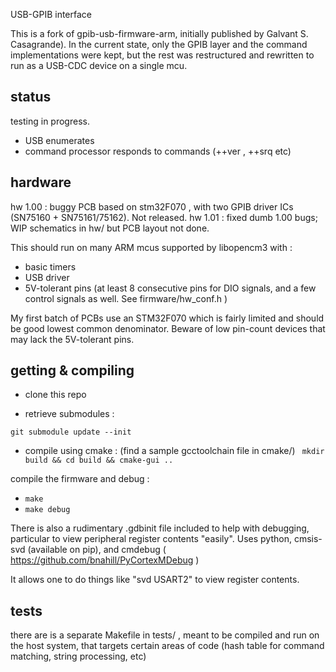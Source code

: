 USB-GPIB interface

This is a fork of gpib-usb-firmware-arm, initially published by Galvant  S. Casagrande).
In the current state, only the GPIB layer and the command implementations were kept, but the rest was restructured and rewritten to run as a USB-CDC device on a single mcu.

## status
testing in progress.
- USB enumerates
- command processor responds to commands (++ver , ++srq etc)


## hardware
hw 1.00 : buggy PCB based on stm32F070 , with two GPIB driver ICs (SN75160 + SN75161/75162). Not released.
hw 1.01 : fixed dumb 1.00 bugs; WIP schematics in hw/ but PCB layout not done.

This should run on many ARM mcus supported by libopencm3 with :
 - basic timers
 - USB driver
 - 5V-tolerant pins (at least 8 consecutive pins for DIO signals, and a few control signals as well. See firmware/hw_conf.h )

My first batch of PCBs use an STM32F070 which is fairly limited and should be good lowest common denominator. Beware of low pin-count devices that may lack the 5V-tolerant pins.


## getting & compiling
* clone this repo

* retrieve submodules :

`git submodule update --init`

* compile using cmake : (find a sample gcctoolchain file in cmake/) 
` mkdir build && cd build && cmake-gui ..`

compile the firmware and debug :

* `make`
* `make debug`

There is also a rudimentary .gdbinit file included to help with debugging, particular to view peripheral register contents "easily".
Uses python, cmsis-svd (available on pip), and cmdebug ( https://github.com/bnahill/PyCortexMDebug )

It allows one to do things like 
"svd USART2" to view register contents.

## tests
there are is a separate Makefile in tests/ , meant to be compiled and run on the host system, that targets certain areas of code
(hash table for command matching, string processing, etc)

